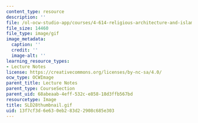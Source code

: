 ```yaml
---
content_type: resource
description: ''
file: /ol-ocw-studio-app/courses/4-614-religious-architecture-and-islamic-cultures-fall-2002/13f7cf3d6e630eb283d22908c685e303_SLD28thumbnail.gif
file_size: 14460
file_type: image/gif
image_metadata:
  caption: ''
  credit: ''
  image-alt: ''
learning_resource_types:
- Lecture Notes
license: https://creativecommons.org/licenses/by-nc-sa/4.0/
ocw_type: OCWImage
parent_title: Lecture Notes
parent_type: CourseSection
parent_uid: 68abeaab-4eff-532c-e858-18d3ffb567bd
resourcetype: Image
title: SLD28thumbnail.gif
uid: 13f7cf3d-6e63-0eb2-83d2-2908c685e303
---
```

